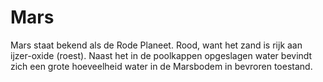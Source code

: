 # Mars

Mars staat bekend als de Rode Planeet. Rood, want het zand is rijk aan
ijzer-oxide (roest). Naast het in de poolkappen opgeslagen water bevindt zich
een grote hoeveelheid water in de Marsbodem in bevroren toestand.
